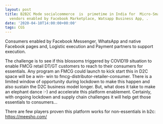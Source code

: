 ```yaml
---
layout: post
title: B2B2C Mode socialcommerce  is  primetime in India for  Micro-Small scale business
  vendors enabled by Facebook Marketplace, Watsapp Business App, .
date: '2020-04-10T14:00:00+00:00'
tags: CGS
---
```


Consumers enabled by Facebook Messenger, WhatsApp and native Facebook pages and, Logistic execution and Payment partners to support execution. 

The challenge is to see if this blossoms triggered by COVID19 situation to enable FMCG retail DT/GT customers to reach to their consumers for essentials. Any program an FMCG could launch to kick start this in D2C space will be a win- win to fmcg-distributor-retailer-consumer. There is a limited window of opportunity during lockdown to make this happen and also sustain the D2C business model longer.  But, what does it take to make an elephant dance :-) and accelerate this platform enablement. Certainly, with ongoing lockdown and supply chain challenges it will help get those essentials  to consumers...

There are few players proven this platform works for non-essentials in b2c:
https://meesho.com/
